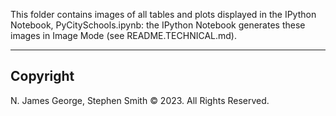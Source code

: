 This folder contains images of all tables and plots displayed in the IPython Notebook, PyCitySchools.ipynb: the IPython Notebook generates these images in Image Mode (see README.TECHNICAL.md).

----
## Copyright

N. James George, Stephen Smith © 2023. All Rights Reserved.
